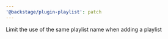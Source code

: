 ```yaml
---
'@backstage/plugin-playlist': patch
---
```


Limit the use of the same playlist name when adding a playlist
